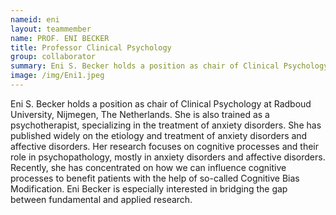 ```yaml
---
nameid: eni
layout: teammember
name: PROF. ENI BECKER
title: Professor Clinical Psychology
group: collaborator
summary: Eni S. Becker holds a position as chair of Clinical Psychology at Radboud University, Nijmegen, The Netherlands. She is also trained as a psychotherapist, specializing in the treatment of anxiety disorders.
image: /img/Eni1.jpeg
---
```



Eni S. Becker holds a position as chair of Clinical Psychology at Radboud University, Nijmegen, The Netherlands. She is also trained as a psychotherapist, specializing in the treatment of anxiety disorders. She has published widely on the etiology and treatment of anxiety disorders and affective disorders. Her research focuses on cognitive processes and their role in psychopathology, mostly in anxiety disorders and affective disorders. Recently, she has concentrated on how we can influence cognitive processes to benefit patients with the help of so-called Cognitive Bias Modification. Eni Becker is especially interested in bridging the gap between fundamental and applied research.
